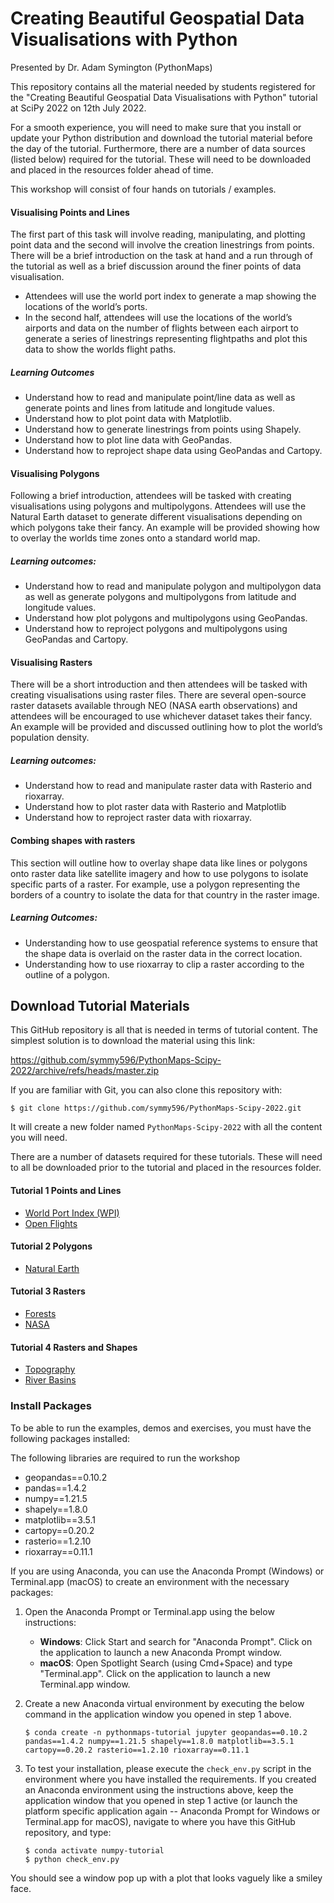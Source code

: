 # Creating Beautiful Geospatial Data Visualisations with Python 
 
Presented by Dr. Adam Symington (PythonMaps)

This repository contains all the material needed by students registered for the "Creating Beautiful Geospatial Data Visualisations with Python" tutorial at SciPy 2022 on 12th July 2022.

For a smooth experience, you will need to make sure that you install or update your Python distribution and download the tutorial material before the day of the tutorial. Furthermore, there are a number of data sources (listed below) required for the tutorial. These will need to be downloaded and placed in the resources folder ahead of time.

This workshop will consist of four hands on tutorials / examples. 

#### Visualising Points and Lines

The first part of this task will involve reading, manipulating, and plotting point data and the second will involve the creation linestrings from points. There will be a brief introduction on the task at hand and a run through of the tutorial as well as a brief discussion around the finer points of data visualisation. 
- Attendees will use the world port index to generate a map showing the locations of the world’s ports. 
- In the second half, attendees will use the locations of the world’s airports and data on the number of flights between each airport to generate a series of linestrings representing flightpaths and plot this data to show the worlds flight paths.

##### Learning Outcomes
- Understand how to read and manipulate point/line data as well as generate points and lines from latitude and longitude values. 
- Understand how to plot point data with Matplotlib.
- Understand how to generate linestrings from points using Shapely.
- Understand how to plot line data with GeoPandas.
- Understand how to reproject shape data using GeoPandas and Cartopy.

#### Visualising Polygons

Following a brief introduction, attendees will be tasked with creating visualisations using polygons and multipolygons. Attendees will use the Natural Earth dataset to generate different visualisations depending on which polygons take their fancy. An example will be provided showing how to overlay the worlds time zones onto a standard world map. 

##### Learning outcomes:
- Understand how to read and manipulate polygon and multipolygon data as well as generate polygons and multipolygons from latitude and longitude values.
- Understand how plot polygons and multipolygons using GeoPandas.
- Understand how to reproject polygons and multipolygons using GeoPandas and Cartopy.

#### Visualising Rasters

There will be a short introduction and then attendees will be tasked with creating visualisations using raster files. There are several open-source raster datasets available through NEO (NASA earth observations) and attendees will be encouraged to use whichever dataset takes their fancy. An example will be provided and discussed outlining how to plot the world’s population density. 

##### Learning outcomes:
- Understand how to read and manipulate raster data with Rasterio and rioxarray. 
- Understand how to plot raster data with Rasterio and Matplotlib
- Understand how to reproject raster data with rioxarray. 

#### Combing shapes with rasters

This section will outline how to overlay shape data like lines or polygons onto raster data like satellite imagery and how to use polygons to isolate specific parts of a raster. For example, use a polygon representing the borders of a country to isolate the data for that country in the raster image.

##### Learning Outcomes:
- Understanding how to use geospatial reference systems to ensure that the shape data is overlaid on the raster data in the correct location.
- Understanding how to use rioxarray to clip a raster according to the outline of a polygon.


## Download Tutorial Materials

This GitHub repository is all that is needed in terms of tutorial content. The simplest solution is to download the material using this link:

https://github.com/symmy596/PythonMaps-Scipy-2022/archive/refs/heads/master.zip

If you are familiar with Git, you can also clone this repository with:

```
$ git clone https://github.com/symmy596/PythonMaps-Scipy-2022.git
```

It will create a new folder named `PythonMaps-Scipy-2022` with all the content you will need.

There are a number of datasets required for these tutorials. These will need to all be downloaded prior to the tutorial and placed in the resources folder.


#### Tutorial 1 Points and Lines

- [World Port Index (WPI)](https://msi.nga.mil/Publications/WPI)
- [Open Flights](https://openflights.org/data.html)

#### Tutorial 2 Polygons

- [Natural Earth](https://www.naturalearthdata.com/)

#### Tutorial 3 Rasters

- [Forests](https://globalmaps.github.io/ptc.html)
- [NASA](https://neo.gsfc.nasa.gov/)

#### Tutorial 4 Rasters and Shapes

- [Topography](https://www.ngdc.noaa.gov/mgg/global/relief/ETOPO1/data/bedrock/grid_registered/georeferenced_tiff/)
- [River Basins](https://www.hydrosheds.org/products/hydrobasins)


### Install Packages

To be able to run the examples, demos and exercises, you must have the following packages installed:

The following libraries are required to run the workshop

- geopandas==0.10.2
- pandas==1.4.2
- numpy==1.21.5
- shapely==1.8.0
- matplotlib==3.5.1
- cartopy==0.20.2
- rasterio==1.2.10
- rioxarray==0.11.1

If you are using Anaconda, you can use the Anaconda Prompt (Windows) or Terminal.app (macOS) to create an environment with the necessary packages:

1. Open the Anaconda Prompt or Terminal.app using the below instructions:
    - **Windows**: Click Start and search for "Anaconda Prompt". Click on the application to launch a new Anaconda Prompt window.
    - **macOS**: Open Spotlight Search (using Cmd+Space) and type "Terminal.app". Click on the application to launch a new Terminal.app window.   

2. Create a new Anaconda virtual environment by executing the below command in the application window you opened in step 1 above.

    ```
    $ conda create -n pythonmaps-tutorial jupyter geopandas==0.10.2 pandas==1.4.2 numpy==1.21.5 shapely==1.8.0 matplotlib==3.5.1 cartopy==0.20.2 rasterio==1.2.10 rioxarray==0.11.1
    ```

3. To test your installation, please execute the `check_env.py` script in the environment where you have installed the requirements. If you created an Anaconda environment using the instructions above, keep the application window that you opened in step 1 active (or launch the platform specific application again -- Anaconda Prompt for Windows or Terminal.app for macOS), navigate to where you have this GitHub repository, and type:

    ```
    $ conda activate numpy-tutorial
    $ python check_env.py
    ```

You should see a window pop up with a plot that looks vaguely like a smiley face.